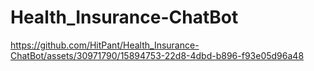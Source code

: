 # Health_Insurance-ChatBot






https://github.com/HitPant/Health_Insurance-ChatBot/assets/30971790/15894753-22d8-4dbd-b896-f93e05d96a48


